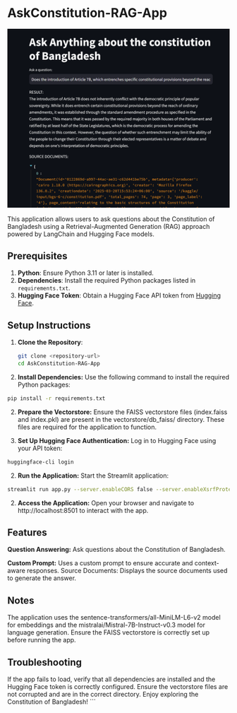 # AskConstitution-RAG-App

![alt text](image.png)

This application allows users to ask questions about the Constitution of Bangladesh using a Retrieval-Augmented Generation (RAG) approach powered by LangChain and Hugging Face models.

## Prerequisites

1. **Python**: Ensure Python 3.11 or later is installed.
2. **Dependencies**: Install the required Python packages listed in `requirements.txt`.
3. **Hugging Face Token**: Obtain a Hugging Face API token from [Hugging Face](https://huggingface.co/).

## Setup Instructions

1. **Clone the Repository**:
   ```bash
   git clone <repository-url>
   cd AskConstitution-RAG-App

2. **Install Dependencies:**
Use the following command to install the required Python packages:
 ```bash
pip install -r requirements.txt
```
2. **Prepare the Vectorstore:** Ensure the FAISS vectorstore files (index.faiss and index.pkl) are present in the vectorstore/db_faiss/ directory. These files are required for the application to function.

2. **Set Up Hugging Face Authentication:** Log in to Hugging Face using your API token:
 ```bash
huggingface-cli login
```
2. **Run the Application:** Start the Streamlit application:
 ```bash
streamlit run app.py --server.enableCORS false --server.enableXsrfProtection false
```

2. **Access the Application:** Open your browser and navigate to http://localhost:8501 to interact with the app.


## Features
**Question Answering:** Ask questions about the Constitution of Bangladesh.

**Custom Prompt:** Uses a custom prompt to ensure accurate and context-aware responses.
Source Documents: Displays the source documents used to generate the answer.

## Notes
The application uses the sentence-transformers/all-MiniLM-L6-v2 model for embeddings and the mistralai/Mistral-7B-Instruct-v0.3 model for language generation.
Ensure the FAISS vectorstore is correctly set up before running the app.
## Troubleshooting
If the app fails to load, verify that all dependencies are installed and the Hugging Face token is correctly configured.
Ensure the vectorstore files are not corrupted and are in the correct directory.
Enjoy exploring the Constitution of Bangladesh! ```